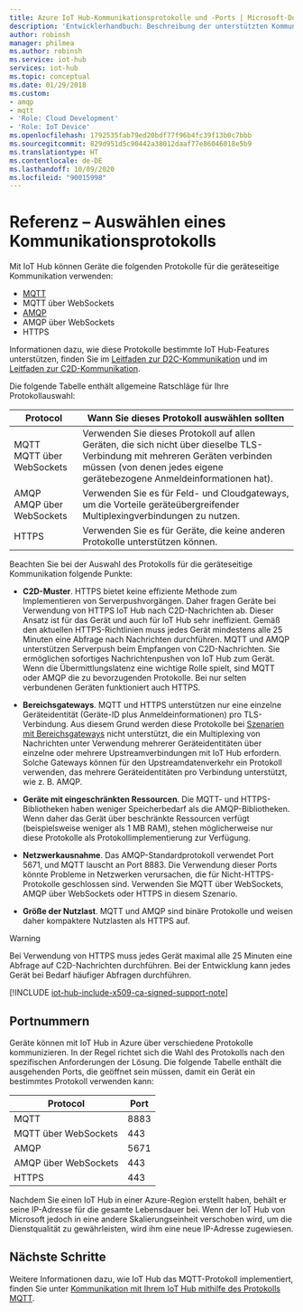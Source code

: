 ```yaml
---
title: Azure IoT Hub-Kommunikationsprotokolle und -Ports | Microsoft-Dokumentation
description: 'Entwicklerhandbuch: Beschreibung der unterstützten Kommunikationsprotokolle für D2C- und C2D-Kommunikationen sowie der Portnummern, die geöffnet sein müssen.'
author: robinsh
manager: philmea
ms.author: robinsh
ms.service: iot-hub
services: iot-hub
ms.topic: conceptual
ms.date: 01/29/2018
ms.custom:
- amqp
- mqtt
- 'Role: Cloud Development'
- 'Role: IoT Device'
ms.openlocfilehash: 1792535fab79ed20bdf77f96b4fc39f13b0c7bbb
ms.sourcegitcommit: 829d951d5c90442a38012daaf77e86046018e5b9
ms.translationtype: HT
ms.contentlocale: de-DE
ms.lasthandoff: 10/09/2020
ms.locfileid: "90015998"
---
```

# <a name="reference---choose-a-communication-protocol"></a>Referenz – Auswählen eines Kommunikationsprotokolls

Mit IoT Hub können Geräte die folgenden Protokolle für die geräteseitige Kommunikation verwenden:

* [MQTT](https://docs.oasis-open.org/mqtt/mqtt/v3.1.1/mqtt-v3.1.1.pdf)
* MQTT über WebSockets
* [AMQP](https://docs.oasis-open.org/amqp/core/v1.0/os/amqp-core-complete-v1.0-os.pdf)
* AMQP über WebSockets
* HTTPS

Informationen dazu, wie diese Protokolle bestimmte IoT Hub-Features unterstützen, finden Sie im [Leitfaden zur D2C-Kommunikation](iot-hub-devguide-d2c-guidance.md) und im [Leitfaden zur C2D-Kommunikation](iot-hub-devguide-c2d-guidance.md).

Die folgende Tabelle enthält allgemeine Ratschläge für Ihre Protokollauswahl:

| Protocol | Wann Sie dieses Protokoll auswählen sollten |
| --- | --- |
| MQTT <br> MQTT über WebSockets |Verwenden Sie dieses Protokoll auf allen Geräten, die sich nicht über dieselbe TLS-Verbindung mit mehreren Geräten verbinden müssen (von denen jedes eigene gerätebezogene Anmeldeinformationen hat). |
| AMQP <br> AMQP über WebSockets |Verwenden Sie es für Feld- und Cloudgateways, um die Vorteile geräteübergreifender Multiplexingverbindungen zu nutzen. |
| HTTPS |Verwenden Sie es für Geräte, die keine anderen Protokolle unterstützen können. |

Beachten Sie bei der Auswahl des Protokolls für die geräteseitige Kommunikation folgende Punkte:

* **C2D-Muster**. HTTPS bietet keine effiziente Methode zum Implementieren von Serverpushvorgängen. Daher fragen Geräte bei Verwendung von HTTPS IoT Hub nach C2D-Nachrichten ab. Dieser Ansatz ist für das Gerät und auch für IoT Hub sehr ineffizient. Gemäß den aktuellen HTTPS-Richtlinien muss jedes Gerät mindestens alle 25 Minuten eine Abfrage nach Nachrichten durchführen. MQTT und AMQP unterstützen Serverpush beim Empfangen von C2D-Nachrichten. Sie ermöglichen sofortiges Nachrichtenpushen von IoT Hub zum Gerät. Wenn die Übermittlungslatenz eine wichtige Rolle spielt, sind MQTT oder AMQP die zu bevorzugenden Protokolle. Bei nur selten verbundenen Geräten funktioniert auch HTTPS.

* **Bereichsgateways**. MQTT und HTTPS unterstützen nur eine einzelne Geräteidentität (Geräte-ID plus Anmeldeinformationen) pro TLS-Verbindung. Aus diesem Grund werden diese Protokolle bei [Szenarien mit Bereichsgateways](iot-hub-devguide-endpoints.md#field-gateways) nicht unterstützt, die ein Multiplexing von Nachrichten unter Verwendung mehrerer Geräteidentitäten über einzelne oder mehrere Upstreamverbindungen mit IoT Hub erfordern. Solche Gateways können für den Upstreamdatenverkehr ein Protokoll verwenden, das mehrere Geräteidentitäten pro Verbindung unterstützt, wie z. B. AMQP.

* **Geräte mit eingeschränkten Ressourcen**. Die MQTT- und HTTPS-Bibliotheken haben weniger Speicherbedarf als die AMQP-Bibliotheken. Wenn daher das Gerät über beschränkte Ressourcen verfügt (beispielsweise weniger als 1 MB RAM), stehen möglicherweise nur diese Protokolle als Protokollimplementierung zur Verfügung.

* **Netzwerkausnahme**. Das AMQP-Standardprotokoll verwendet Port 5671, und MQTT lauscht an Port 8883. Die Verwendung dieser Ports könnte Probleme in Netzwerken verursachen, die für Nicht-HTTPS-Protokolle geschlossen sind. Verwenden Sie MQTT über WebSockets, AMQP über WebSockets oder HTTPS in diesem Szenario.

* **Größe der Nutzlast**. MQTT und AMQP sind binäre Protokolle und weisen daher kompaktere Nutzlasten als HTTPS auf.

> [!WARNING]
> Bei Verwendung von HTTPS muss jedes Gerät maximal alle 25 Minuten eine Abfrage auf C2D-Nachrichten durchführen. Bei der Entwicklung kann jedes Gerät bei Bedarf häufiger Abfragen durchführen.

[!INCLUDE [iot-hub-include-x509-ca-signed-support-note](../../includes/iot-hub-include-x509-ca-signed-support-note.md)]

## <a name="port-numbers"></a>Portnummern

Geräte können mit IoT Hub in Azure über verschiedene Protokolle kommunizieren. In der Regel richtet sich die Wahl des Protokolls nach den spezifischen Anforderungen der Lösung. Die folgende Tabelle enthält die ausgehenden Ports, die geöffnet sein müssen, damit ein Gerät ein bestimmtes Protokoll verwenden kann:

| Protocol | Port |
| --- | --- |
| MQTT |8883 |
| MQTT über WebSockets |443 |
| AMQP |5671 |
| AMQP über WebSockets |443 |
| HTTPS |443 |

Nachdem Sie einen IoT Hub in einer Azure-Region erstellt haben, behält er seine IP-Adresse für die gesamte Lebensdauer bei. Wenn der IoT Hub von Microsoft jedoch in eine andere Skalierungseinheit verschoben wird, um die Dienstqualität zu gewährleisten, wird ihm eine neue IP-Adresse zugewiesen.

## <a name="next-steps"></a>Nächste Schritte

Weitere Informationen dazu, wie IoT Hub das MQTT-Protokoll implementiert, finden Sie unter [Kommunikation mit Ihrem IoT Hub mithilfe des Protokolls MQTT](iot-hub-mqtt-support.md).
